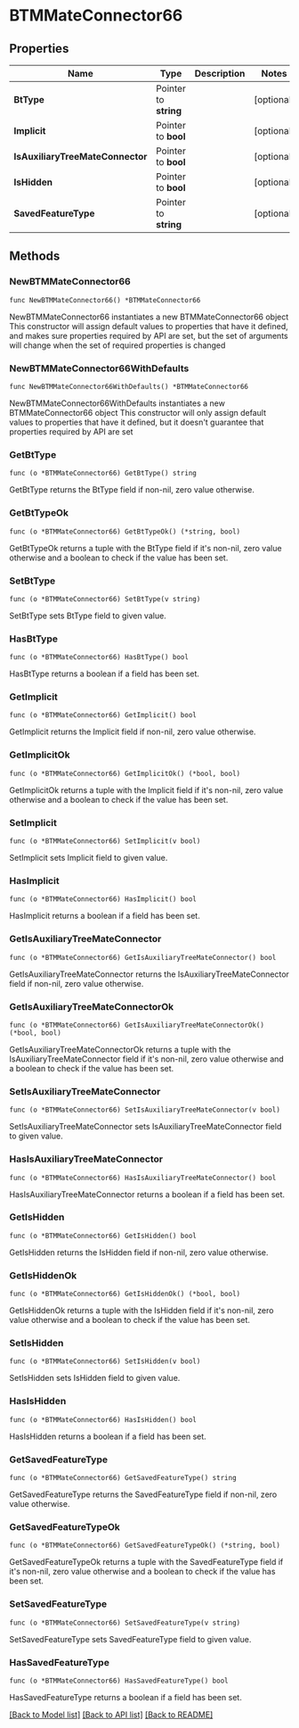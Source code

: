 # BTMMateConnector66

## Properties

Name | Type | Description | Notes
------------ | ------------- | ------------- | -------------
**BtType** | Pointer to **string** |  | [optional] 
**Implicit** | Pointer to **bool** |  | [optional] 
**IsAuxiliaryTreeMateConnector** | Pointer to **bool** |  | [optional] 
**IsHidden** | Pointer to **bool** |  | [optional] 
**SavedFeatureType** | Pointer to **string** |  | [optional] 

## Methods

### NewBTMMateConnector66

`func NewBTMMateConnector66() *BTMMateConnector66`

NewBTMMateConnector66 instantiates a new BTMMateConnector66 object
This constructor will assign default values to properties that have it defined,
and makes sure properties required by API are set, but the set of arguments
will change when the set of required properties is changed

### NewBTMMateConnector66WithDefaults

`func NewBTMMateConnector66WithDefaults() *BTMMateConnector66`

NewBTMMateConnector66WithDefaults instantiates a new BTMMateConnector66 object
This constructor will only assign default values to properties that have it defined,
but it doesn't guarantee that properties required by API are set

### GetBtType

`func (o *BTMMateConnector66) GetBtType() string`

GetBtType returns the BtType field if non-nil, zero value otherwise.

### GetBtTypeOk

`func (o *BTMMateConnector66) GetBtTypeOk() (*string, bool)`

GetBtTypeOk returns a tuple with the BtType field if it's non-nil, zero value otherwise
and a boolean to check if the value has been set.

### SetBtType

`func (o *BTMMateConnector66) SetBtType(v string)`

SetBtType sets BtType field to given value.

### HasBtType

`func (o *BTMMateConnector66) HasBtType() bool`

HasBtType returns a boolean if a field has been set.

### GetImplicit

`func (o *BTMMateConnector66) GetImplicit() bool`

GetImplicit returns the Implicit field if non-nil, zero value otherwise.

### GetImplicitOk

`func (o *BTMMateConnector66) GetImplicitOk() (*bool, bool)`

GetImplicitOk returns a tuple with the Implicit field if it's non-nil, zero value otherwise
and a boolean to check if the value has been set.

### SetImplicit

`func (o *BTMMateConnector66) SetImplicit(v bool)`

SetImplicit sets Implicit field to given value.

### HasImplicit

`func (o *BTMMateConnector66) HasImplicit() bool`

HasImplicit returns a boolean if a field has been set.

### GetIsAuxiliaryTreeMateConnector

`func (o *BTMMateConnector66) GetIsAuxiliaryTreeMateConnector() bool`

GetIsAuxiliaryTreeMateConnector returns the IsAuxiliaryTreeMateConnector field if non-nil, zero value otherwise.

### GetIsAuxiliaryTreeMateConnectorOk

`func (o *BTMMateConnector66) GetIsAuxiliaryTreeMateConnectorOk() (*bool, bool)`

GetIsAuxiliaryTreeMateConnectorOk returns a tuple with the IsAuxiliaryTreeMateConnector field if it's non-nil, zero value otherwise
and a boolean to check if the value has been set.

### SetIsAuxiliaryTreeMateConnector

`func (o *BTMMateConnector66) SetIsAuxiliaryTreeMateConnector(v bool)`

SetIsAuxiliaryTreeMateConnector sets IsAuxiliaryTreeMateConnector field to given value.

### HasIsAuxiliaryTreeMateConnector

`func (o *BTMMateConnector66) HasIsAuxiliaryTreeMateConnector() bool`

HasIsAuxiliaryTreeMateConnector returns a boolean if a field has been set.

### GetIsHidden

`func (o *BTMMateConnector66) GetIsHidden() bool`

GetIsHidden returns the IsHidden field if non-nil, zero value otherwise.

### GetIsHiddenOk

`func (o *BTMMateConnector66) GetIsHiddenOk() (*bool, bool)`

GetIsHiddenOk returns a tuple with the IsHidden field if it's non-nil, zero value otherwise
and a boolean to check if the value has been set.

### SetIsHidden

`func (o *BTMMateConnector66) SetIsHidden(v bool)`

SetIsHidden sets IsHidden field to given value.

### HasIsHidden

`func (o *BTMMateConnector66) HasIsHidden() bool`

HasIsHidden returns a boolean if a field has been set.

### GetSavedFeatureType

`func (o *BTMMateConnector66) GetSavedFeatureType() string`

GetSavedFeatureType returns the SavedFeatureType field if non-nil, zero value otherwise.

### GetSavedFeatureTypeOk

`func (o *BTMMateConnector66) GetSavedFeatureTypeOk() (*string, bool)`

GetSavedFeatureTypeOk returns a tuple with the SavedFeatureType field if it's non-nil, zero value otherwise
and a boolean to check if the value has been set.

### SetSavedFeatureType

`func (o *BTMMateConnector66) SetSavedFeatureType(v string)`

SetSavedFeatureType sets SavedFeatureType field to given value.

### HasSavedFeatureType

`func (o *BTMMateConnector66) HasSavedFeatureType() bool`

HasSavedFeatureType returns a boolean if a field has been set.


[[Back to Model list]](../README.md#documentation-for-models) [[Back to API list]](../README.md#documentation-for-api-endpoints) [[Back to README]](../README.md)


